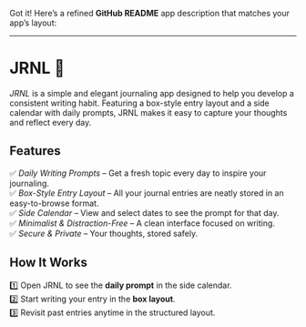 Got it! Here’s a refined **GitHub README** app description that matches your app’s layout:  

---

# JRNL 📝

*JRNL* is a simple and elegant journaling app designed to help you develop a consistent writing habit. Featuring a box-style entry layout and a side calendar with daily prompts, JRNL makes it easy to capture your thoughts and reflect every day.  

## Features  
✅ *Daily Writing Prompts* – Get a fresh topic every day to inspire your journaling.  
✅ *Box-Style Entry Layout* – All your journal entries are neatly stored in an easy-to-browse format.  
✅ *Side Calendar* – View and select dates to see the prompt for that day.  
✅ *Minimalist & Distraction-Free* – A clean interface focused on writing.  
✅ *Secure & Private* – Your thoughts, stored safely.  

## How It Works 
1️⃣ Open JRNL to see the **daily prompt** in the side calendar.  
2️⃣ Start writing your entry in the **box layout**.  
3️⃣ Revisit past entries anytime in the structured layout.  
